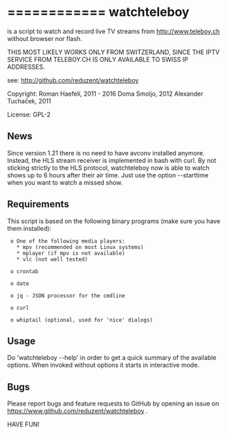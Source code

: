============
watchteleboy
============

is a script to watch and record live TV streams from 
http://www.teleboy.ch without browser nor flash.

THIS MOST LIKELY WORKS ONLY FROM SWITZERLAND, SINCE THE IPTV SERVICE
FROM TELEBOY.CH IS ONLY AVAILABLE TO SWISS IP ADDRESSES.

see: http://github.com/reduzent/watchteleboy

Copyright: Roman Haefeli, 2011 - 2016
           Doma Smoljo, 2012
           Alexander Tuchaček, 2011

License:   GPL-2 


News
----

Since version 1.21 there is no need to have avconv installed anymore. Instead, the 
HLS stream receiver is implemented in bash with curl. By not sticking strictly to
the HLS protocol, watchteleboy now is able to watch shows up to 6 hours after their
air time. Just use the option --starttime when you want to watch a missed show.


Requirements
------------

This script is based on the following binary programs (make sure
you have them installed):

     o One of the following media players:
       * mpv (recommended on most Linux systems)
       * mplayer (if mpv is not available)
       * vlc (not well tested)

     o crontab

     o date

     o jq - JSON processor for the cmdline

     o curl

     o whiptail (optional, used for 'nice' dialogs)


Usage
-----

Do 'watchteleboy --help' in order to get a quick summary of the available
options. When invoked without options it starts in interactive mode.


Bugs
----

Please report bugs and feature requests to GitHub by opening
an issue on https://www.github.com/reduzent/watchteleboy .
  
HAVE FUN!

